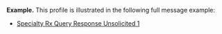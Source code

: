 
**Example.** This profile is illustrated in the following full message example:
- [Specialty Rx Query Response Unsolicited 1](Bundle-specialty-rx-query-response-unsolicited-1.html)

<p></p>